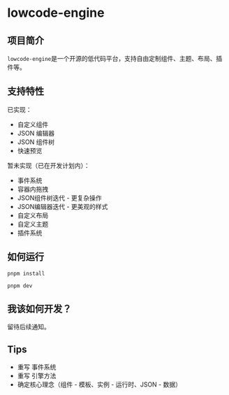 # lowcode-engine

## 项目简介
`lowcode-engine`是一个开源的低代码平台，支持自由定制组件、主题、布局、插件等。

## 支持特性
已实现：
- 自定义组件
- JSON 编辑器
- JSON 组件树
- 快速预览

暂未实现（已在开发计划内）：
- 事件系统
- 容器内拖拽
- JSON组件树迭代 - 更复杂操作
- JSON编辑器迭代 - 更美观的样式
- 自定义布局
- 自定义主题
- 插件系统

## 如何运行
```shell
pnpm install

pnpm dev
```

## 我该如何开发？
留待后续通知。

## Tips
- 重写 事件系统
- 重写 引擎方法
- 确定核心理念（组件 - 模板、实例 - 运行时、JSON - 数据）

